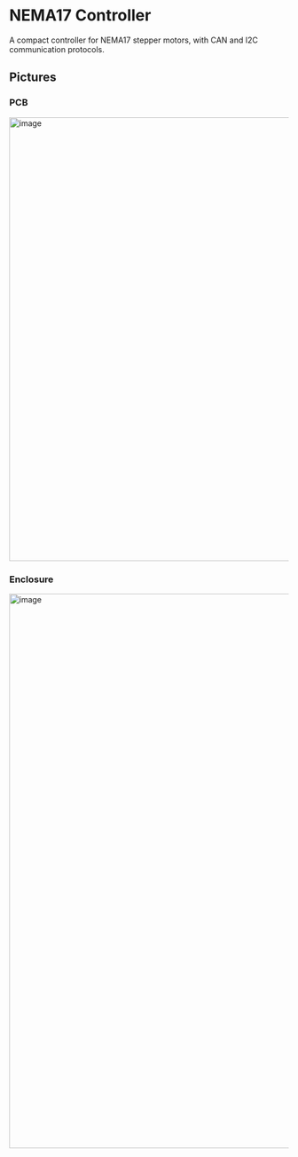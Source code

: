 # NEMA17 Controller
A compact controller for NEMA17 stepper motors, with CAN and I2C communication protocols.

## Pictures
### PCB
<img width="800" height="800" alt="image" src="https://github.com/user-attachments/assets/a50d74d5-63cd-45c9-96a4-854af126b695" />

### Enclosure
<img width="600" height="1000" alt="image" src="https://github.com/user-attachments/assets/df2031d6-1cc9-4b0a-857f-2155921355e4" />
